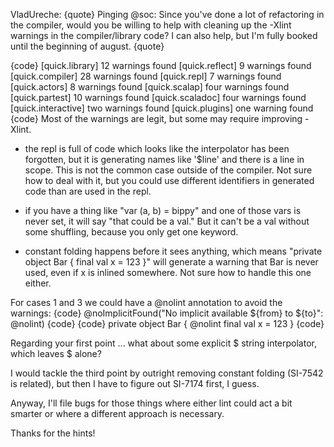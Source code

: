 VladUreche:
{quote}
Pinging @soc: Since you've done a lot of refactoring in the compiler, would you be willing to help with cleaning up the -Xlint warnings in the compiler/library code? I can also help, but I'm fully booked until the beginning of august.
{quote}

{code}
[quick.library] 12 warnings found
[quick.reflect] 9 warnings found
[quick.compiler] 28 warnings found
[quick.repl] 7 warnings found
[quick.actors] 8 warnings found
[quick.scalap] four warnings found
[quick.partest] 10 warnings found
[quick.scaladoc] four warnings found
[quick.interactive] two warnings found
[quick.plugins] one warning found
{code}
Most of the warnings are legit, but some may require improving -Xlint.

- the repl is full of code which looks like the interpolator has been forgotten, but it is generating names like '$line' and there is a line in scope. This is not the common case outside of the compiler. Not sure how to deal with it, but you could use different identifiers in generated code than are used in the repl.

- if you have a thing like "var (a, b) = bippy" and one of those vars is never set, it will say "that could be a val." But it can't be a val without some shuffling, because you only get one keyword.

- constant folding happens before it sees anything, which means "private object Bar { final val x = 123 }" will generate a warning that Bar is never used, even if x is inlined somewhere. Not sure how to handle this one either.

For cases 1 and 3 we could have a @nolint annotation to avoid the warnings:
{code}
@noImplicitFound("No implicit available ${from} to ${to}": @nolint)
{code}
{code}
private object Bar { @nolint final val x = 123 }
{code}

Regarding your first point ... what about some explicit $ string interpolator, which leaves $ alone?

I would tackle the third point by outright removing constant folding (SI-7542 is related), but then I have to figure out SI-7174 first, I guess.

Anyway, I'll file bugs for those things where either lint could act a bit smarter or where a different approach is necessary.

Thanks for the hints!
